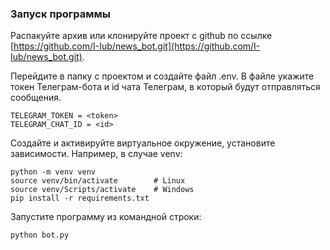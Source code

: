 ### Запуск программы
Распакуйте архив или клонируйте проект с github по ссылке [https://github.com/I-Iub/news_bot.git](https://github.com/I-Iub/news_bot.git).

Перейдите в папку с проектом и создайте файл .env. В файле укажите токен Телеграм-бота и id чата Телеграм, в который будут отправляться сообщения.
```
TELEGRAM_TOKEN = <token>
TELEGRAM_CHAT_ID = <id>
```

Создайте и активируйте виртуальное окружение, установите зависимости. Например, в случае venv:
```
python -m venv venv
source venv/bin/activate        # Linux
source venv/Scripts/activate    # Windows
pip install -r requirements.txt
```
Запустите программу из командной строки:
```
python bot.py
```
